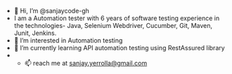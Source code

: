 - 👋 Hi, I’m @sanjaycode-gh
- I am a Automation tester with 6 years of software testing experience in the technologies- Java, Selenium Webdriver, Cucumber, Git, Maven, Junit, Jenkins.
- 👀 I’m interested in Automation testing
- 🌱 I’m currently learning API automation testing using RestAssured library
- - 📫 reach me at sanjay.yerrolla@gmail.com

<!---
sanjaycode-gh/sanjaycode-gh is a ✨ special ✨ repository because its `README.md` (this file) appears on your GitHub profile.
You can click the Preview link to take a look at your changes.
--->
